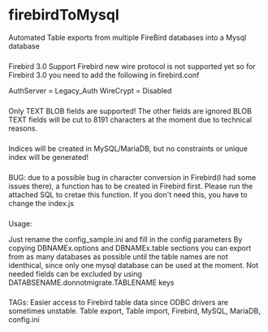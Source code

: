 # firebirdToMysql
Automated Table exports from multiple FireBird databases into a Mysql database

###
Firebird 3.0 Support
Firebird new wire protocol is not supported yet so for Firebird 3.0 you need to add the following in firebird.conf

AuthServer = Legacy_Auth
WireCrypt = Disabled

###
Only TEXT BLOB fields are supported! The other fields are ignored
BLOB TEXT fields will be cut to 8191 characters at the moment due to technical reasons. 

###
Indices will be created in MySQL/MariaDB, but no constraints or unique index will be generated!

###
BUG: due to a possible bug in character conversion in Firebird(I had some issues there), a function has to be created in Firebird first. Please run the attached SQL to cretae this function. If you don't need this, you have to change the index.js 


###
Usage:

Just rename the config_sample.ini and fill in the config parameters
By copying DBNAMEx.options and DBNAMEx.table sections you can export from as many databases as possible until the table names are not identhical, since only one mysql database can be used at the moment.
Not needed fields can be excluded by using DATABSENAME.donnotmigrate.TABLENAME keys

###
TAGs:
Easier access to Firebird table data since ODBC drivers are sometimes unstable.
Table export, Table import, Firebird, MySQL, MariaDB, config.ini
